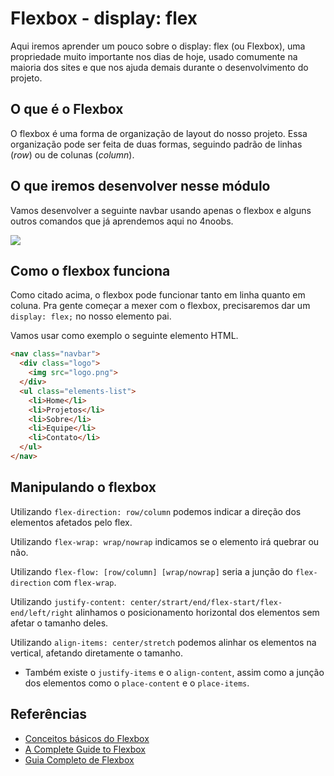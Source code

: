 # Flexbox - display: flex

Aqui iremos aprender um pouco sobre o display: flex (ou Flexbox), uma propriedade muito importante nos dias de hoje, usado comumente na maioria dos sites e que nos ajuda demais durante o desenvolvimento do projeto.

## O que é o Flexbox

O flexbox é uma forma de organização de layout do nosso projeto. Essa organização pode ser feita de duas formas, seguindo padrão de linhas (_row_) ou de colunas (_column_).

## O que iremos desenvolver nesse módulo

Vamos desenvolver a seguinte navbar usando apenas o flexbox e alguns outros comandos que já aprendemos aqui no 4noobs.

![](../img/Modulo-Intermediario/Flexbox/navbar-example.png)

## Como o flexbox funciona

Como citado acima, o flexbox pode funcionar tanto em linha quanto em coluna. Pra gente começar a mexer com o flexbox, precisaremos dar um `display: flex;` no nosso elemento pai.

Vamos usar como exemplo o seguinte elemento HTML.

```html
<nav class="navbar">
  <div class="logo">
    <img src="logo.png">
  </div>
  <ul class="elements-list">
    <li>Home</li>
    <li>Projetos</li>
    <li>Sobre</li>
    <li>Equipe</li>
    <li>Contato</li>
  </ul>
</nav>
```

## Manipulando o flexbox

Utilizando `flex-direction: row/column` podemos indicar a direção dos elementos afetados pelo flex.

Utilizando `flex-wrap: wrap/nowrap` indicamos se o elemento irá quebrar ou não.

Utilizando `flex-flow: [row/column] [wrap/nowrap]` seria a junção do `flex-direction` com `flex-wrap`.

Utilizando `justify-content: center/strart/end/flex-start/flex-end/left/right` alinhamos o posicionamento horizontal dos elementos sem afetar o tamanho deles.

Utilizando `align-items: center/stretch` podemos alinhar os elementos na vertical, afetando diretamente o tamanho.

* Também existe o `justify-items` e o `align-content`, assim como a junção dos elementos como o `place-content` e o `place-items`.

## Referências

- [Conceitos básicos do Flexbox](https://developer.mozilla.org/pt-BR/docs/Web/CSS/CSS_Flexible_Box_Layout/Conceitos_Basicos_do_Flexbox)
- [A Complete Guide to Flexbox](https://css-tricks.com/snippets/css/a-guide-to-flexbox/)
- [Guia Completo de Flexbox](https://origamid.com/projetos/flexbox-guia-completo/)
